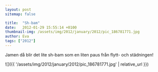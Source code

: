 ```yaml
---
layout: post
sitemap: false

title:  "Sh-bam"
date:   2012-01-29 15:55:14 +0100
thumbnail-img: /assets/img/2012/january/2012/pic_186781771.jpg
author: Eva
tags: ["2012"]
---
```


Jamen då blir det lite sh-bam som en liten paus från flytt- och städningen!

![]({{ '/assets/img/2012/january/2012/pic_186781771.jpg'  | relative_url }})

